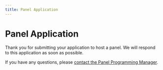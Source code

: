 ```yaml
---
title: Panel Application
---
```

# Panel Application

Thank you for submitting your application to host a panel. We will respond to this application as soon as possible.

If you have any questions, please [contact the Panel Programming Manager](/coninfo/contact/49).
